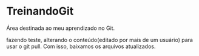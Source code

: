 # TreinandoGit
Área destinada ao meu aprendizado no Git.

fazendo teste, alterando o conteúdo(editado por mais de um usuário) para usar o git pull. Com isso, baixamos
os arquivos atualizados.

